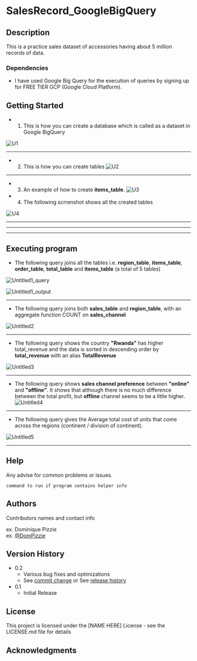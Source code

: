 # SalesRecord_GoogleBigQuery


## Description

This is a practice sales dataset of accessories having about 5 million records of data.

### Dependencies

* I have used Google Big Query for the execution of queries by signing up for FREE TIER GCP (Google Cloud Platform).

## Getting Started

* 1) This is how you can create a database which is called as a dataset in Google BigQuery

![U1](https://user-images.githubusercontent.com/72039550/149824725-7593b028-a193-404e-b19b-16da8741597e.png)

<hr>

* 2) This is how you can create tables
![U2](https://user-images.githubusercontent.com/72039550/149824922-b33593d5-cede-42b3-96fe-b971c7c208a1.png)

<hr>

* 3) An example of how to create **items_table**. 
![U3](https://user-images.githubusercontent.com/72039550/149825407-04f85b70-8937-444d-a260-d7fb8debad98.png)

* 4) The following scrrenshot shows all the created tables

![U4](https://user-images.githubusercontent.com/72039550/149825639-9c515d32-4698-43c2-8817-2359a855a233.png)


<hr>
<hr>
<hr>


## Executing program

* The following query joins all the tables i.e. **region_table**, **items_table**, **order_table**, **total_table** and **items_table** (a total of 5 tables)

![Untitled1_query](https://user-images.githubusercontent.com/72039550/149822131-14191a12-8f65-4b7a-bee0-ed62a33fe5bb.png)

![Untitled1_output](https://user-images.githubusercontent.com/72039550/149822139-b799e5d6-6764-49db-9ff4-7a9ad1040529.png)


<hr>


* The following query joins both **sales_table** and **region_table**, with an aggregate function COUNT  on **sales_channel**

![Untitled2](https://user-images.githubusercontent.com/72039550/149822824-72d1b654-93d5-4cc7-94af-12dac1374a07.png)


<hr>


* The following query shows the country **"Rwanda"** has higher total_revenue and the data is sorted in descending order by **total_revenue** with an alias **TotalRevenue**

![Untitled3](https://user-images.githubusercontent.com/72039550/149823424-385d8b31-a996-4aee-986d-6cc55bbbdea3.png)


<hr>

* The following query shows **sales channel preference** between **"online"** and **"offline"**. It shows that although there is no much difference between the total profit, but **offline** channel seems to be a little higher. 
![Untitled4](https://user-images.githubusercontent.com/72039550/149823932-066ef6c0-1891-4b8a-b03b-dfa9aeeb70ae.png)

<hr>

* The following query gives the Average total cost of units that come across the regions (continent / division of continent).

![Untitled5](https://user-images.githubusercontent.com/72039550/149824349-9ecccabd-d2f1-4f70-82bd-1f21cab2c9d0.png)


<hr>


## Help

Any advise for common problems or issues.
```
command to run if program contains helper info
```

## Authors

Contributors names and contact info

ex. Dominique Pizzie  
ex. [@DomPizzie](https://twitter.com/dompizzie)

## Version History

* 0.2
    * Various bug fixes and optimizations
    * See [commit change]() or See [release history]()
* 0.1
    * Initial Release

## License

This project is licensed under the [NAME HERE] License - see the LICENSE.md file for details

## Acknowledgments
